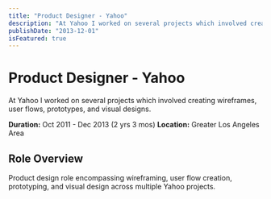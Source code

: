 ```yaml
---
title: "Product Designer - Yahoo"
description: "At Yahoo I worked on several projects which involved creating wireframes, user flows, prototypes, and visual designs."
publishDate: "2013-12-01"
isFeatured: true
---
```


# Product Designer - Yahoo

At Yahoo I worked on several projects which involved creating wireframes, user flows, prototypes, and visual designs.

**Duration:** Oct 2011 - Dec 2013 (2 yrs 3 mos)
**Location:** Greater Los Angeles Area

## Role Overview
Product design role encompassing wireframing, user flow creation, prototyping, and visual design across multiple Yahoo projects.